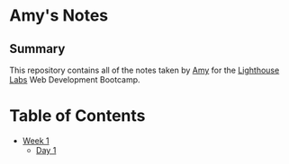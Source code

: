 # Amy's Notes
## Summary 

This repository contains all of the notes taken by [Amy](https://github.com/amytang1234) for the [Lighthouse Labs](https://www.lighthouselabs.ca) Web Development Bootcamp.
# Table of Contents
* [Week 1](/Week_1)
  * [Day 1](/Week_1/Day_1)